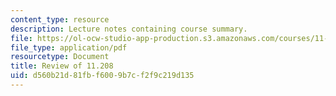 ```yaml
---
content_type: resource
description: Lecture notes containing course summary.
file: https://ol-ocw-studio-app-production.s3.amazonaws.com/courses/11-208-introduction-to-computers-in-public-management-ii-january-iap-2002/d560b21d81fbf6009b7cf2f9c219d135_lect10.pdf
file_type: application/pdf
resourcetype: Document
title: Review of 11.208
uid: d560b21d-81fb-f600-9b7c-f2f9c219d135
---
```


